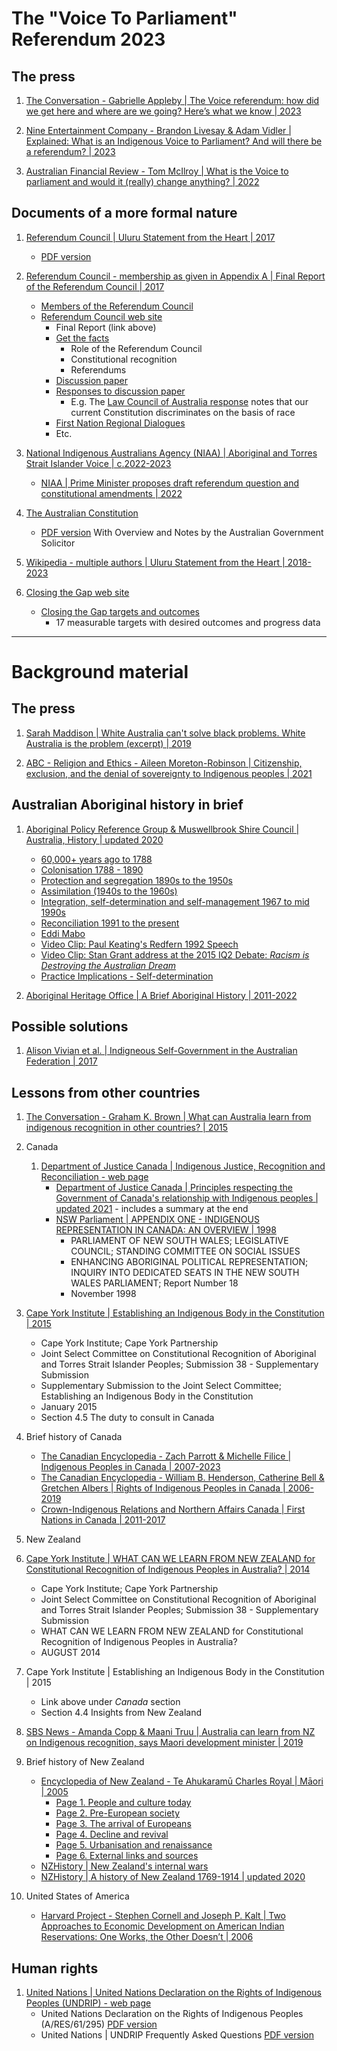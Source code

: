 # The "Voice To Parliament" Referendum 2023


## The press

1. [The Conversation - Gabrielle Appleby | The Voice referendum: how did we get here and where are we going? Here’s what we know | 2023](https://theconversation.com/the-voice-referendum-how-did-we-get-here-and-where-are-we-going-heres-what-we-know-198299)

1. [Nine Entertainment Company - Brandon Livesay & Adam Vidler | Explained: What is an Indigenous Voice to Parliament? And will there be a referendum? | 2023](https://www.9news.com.au/national/indigenous-voice-parliament-referendum-explainer-australia-politics/24b269cc-03fd-412f-ab60-ba1dec6925ec)

1. [Australian Financial Review - Tom McIlroy | What is the Voice to parliament and would it (really) change anything? | 2022](https://www.afr.com/politics/federal/what-is-the-voice-to-parliament-and-would-it-really-change-anything-20221130-p5c2gd)


## Documents of a more formal nature

1. [Referendum Council | Uluru Statement from the Heart | 2017](https://ulurustatement.org/the-statement/view-the-statement/)
   - [PDF version](https://www.referendumcouncil.org.au/sites/default/files/2017-05/Uluru_Statement_From_The_Heart_0.pdf)

1. [Referendum Council - membership as given in Appendix A | Final Report of the Referendum Council | 2017](https://www.referendumcouncil.org.au/sites/default/files/report_attachments/Referendum_Council_Final_Report.pdf)
   - [Members of the Referendum Council](https://www.referendumcouncil.org.au/council.html)
   - [Referendum Council web site](https://www.referendumcouncil.org.au/)
     * Final Report (link above)
     * [Get the facts](https://www.referendumcouncil.org.au/get-the-facts.html)
       + Role of the Referendum Council
       + Constitutional recognition
       +  Referendums
     * [Discussion paper](https://www.referendumcouncil.org.au/resources/discussion-paper.html)
     * [Responses to discussion paper](https://www.referendumcouncil.org.au/discussion-paper-submission.html)
       + E.g. The
        [Law Council of Australia response](https://www.referendumcouncil.org.au/sites/default/files/submission/2017-06/PMC%2001.%20Australian%20Law%20Council.pdf)
         notes that our current Constitution discriminates on the basis of race
     * [First Nation Regional Dialogues](https://www.referendumcouncil.org.au/dialogues.html)
     * Etc.

1. [National Indigenous Australians Agency (NIAA) | Aboriginal and Torres Strait Islander Voice | c.2022-2023](https://voice.niaa.gov.au/)
   - [NIAA | Prime Minister proposes draft referendum question and constitutional amendments | 2022](https://voice.niaa.gov.au/news/prime-minister-proposes-draft-referendum-question-and-constitutional-amendments)

1. [The Australian Constitution](https://www.aph.gov.au/constitution)
   - [PDF version](file:///home/grantj/Downloads/2020_Australian_Constitution.pdf)
     With Overview and Notes by the Australian Government Solicitor

1. [Wikipedia - multiple authors | Uluru Statement from the Heart | 2018-2023](https://en.wikipedia.org/wiki/Uluru_Statement_from_the_Heart)

1. [Closing the Gap web site](https://www.closingthegap.gov.au/)
   - [Closing the Gap targets and outcomes](https://www.closingthegap.gov.au/national-agreement/targets)
     * 17 measurable targets with desired outcomes and progress data

---

# Background material


## The press

1. [Sarah Maddison | White Australia can't solve black problems. White Australia is the problem (excerpt) | 2019](https://www.theguardian.com/australia-news/2019/apr/07/white-australia-cant-solve-black-problems-white-australia-is-the-problem)

1. [ABC - Religion and Ethics - Aileen Moreton-Robinson | Citizenship, exclusion, and the denial of sovereignty to Indigenous peoples | 2021](https://www.abc.net.au/religion/aileen-moreton-robinson-citizenship-indigenous-sovereignty/13431896)


## Australian Aboriginal history in brief

1. [Aboriginal Policy Reference Group & Muswellbrook Shire Council | Australia, History | updated 2020](http://www.workingwithindigenousaustralians.info/content/History_1_AUSTRALIA.html)
   - [60,000+ years ago to 1788](http://www.workingwithindigenousaustralians.info/content/History_2_60,000_years.html)
   - [Colonisation 1788 - 1890](http://www.workingwithindigenousaustralians.info/content/History_3_Colonisation.html)
   - [Protection and segregation 1890s to the 1950s](http://www.workingwithindigenousaustralians.info/content/History_4_Protection.html)
   - [Assimilation (1940s to the 1960s)](http://www.workingwithindigenousaustralians.info/content/History_5_Assimilation.html)
   - [Integration, self-determination and self-management 1967 to mid 1990s](http://www.workingwithindigenousaustralians.info/content/History_6_Integration.html)
   - [Reconciliation 1991 to the present](http://www.workingwithindigenousaustralians.info/content/History_7_Reconciliation.html)
   - [Eddi Mabo](http://www.workingwithindigenousaustralians.info/content/History_11_C_Mabo.html)
   - [Video Clip: Paul Keating's Redfern 1992 Speech](http://www.workingwithindigenousaustralians.info/content/History_6_Integration.html#tabs-1)
   - [Video Clip: Stan Grant address at the 2015 IQ2 Debate: *Racism is Destroying the Australian Dream*](http://www.workingwithindigenousaustralians.info/content/History_7_Reconciliation.html#tabs-3)
   - [Practice Implications - Self-determination](http://www.workingwithindigenousaustralians.info/content/Practice_Implications_7_Self-Determination.html)

1. [Aboriginal Heritage Office | A Brief Aboriginal History | 2011-2022](https://www.aboriginalheritage.org/history/history/)


## Possible solutions

1. [Alison Vivian et al. | Indigneous Self-Government in the Australian Federation | 2017](http://www.ilc.unsw.edu.au/sites/ilc.unsw.edu.au/files/AILR_20_Vivian_et_al.pdf)


## Lessons from other countries

1. [The Conversation - Graham K. Brown | What can Australia learn from indigenous recognition in other countries? | 2015](https://theconversation.com/what-can-australia-learn-from-indigenous-recognition-in-other-countries-44371)

1. Canada

   1. [Department of Justice Canada | Indigenous Justice, Recognition and Reconciliation - web page](https://www.justice.gc.ca/eng/csj-sjc/ijr-dja/)
      - [Department of Justice Canada | Principles respecting the Government of Canada's relationship with Indigenous peoples | updated 2021](https://www.justice.gc.ca/eng/csj-sjc/principles-principes.html) - includes a summary at the end
      - [NSW Parliament | APPENDIX ONE - INDIGENOUS REPRESENTATION IN CANADA: AN OVERVIEW | 1998](https://www.parliament.nsw.gov.au/lcdocs/inquiries/1728/append1.pdf)
        * PARLIAMENT OF NEW SOUTH WALES; LEGISLATIVE COUNCIL; STANDING COMMITTEE ON SOCIAL ISSUES
        * ENHANCING ABORIGINAL POLITICAL REPRESENTATION; INQUIRY INTO DEDICATED SEATS IN THE NEW SOUTH WALES PARLIAMENT; Report Number 18
        * November 1998

  1. [Cape York Institute | Establishing an Indigenous Body in the Constitution | 2015](https://www.aph.gov.au/DocumentStore.ashx?id=39adf412-a9f2-4ba5-9b5b-15d69ae3fb8b&subId=301030&usg=AOvVaw3GuppQDKPKm6n1H2B6q30a)
     - Cape York Institute; Cape York Partnership
     - Joint Select Committee on Constitutional Recognition of Aboriginal and Torres Strait Islander Peoples; Submission 38 - Supplementary Submission
     - Supplementary Submission to the Joint Select Committee; Establishing an Indigenous Body in the Constitution
     - January 2015
     - Section 4.5 The duty to consult in Canada

  1. Brief history of Canada
     - [The Canadian Encyclopedia - Zach Parrott & Michelle Filice | Indigenous Peoples in Canada | 2007-2023](https://www.thecanadianencyclopedia.ca/en/article/aboriginal-people)
     - [The Canadian Encyclopedia - William B. Henderson, Catherine Bell & Gretchen Albers | Rights of Indigenous Peoples in Canada | 2006-2019](https://www.thecanadianencyclopedia.ca/en/article/aboriginal-rights)
     - [Crown-Indigenous Relations and Northern Affairs Canada | First Nations in Canada | 2011-2017](https://www.rcaanc-cirnac.gc.ca/eng/1307460755710/1536862806124)


1. New Zealand

  1. [Cape York Institute | WHAT CAN WE LEARN FROM NEW ZEALAND for Constitutional Recognition of Indigenous Peoples in Australia? | 2014](https://www.aph.gov.au/DocumentStore.ashx?id=764fe11f-9cab-4a6f-8c9a-6f8d92bba731&subId=301030&usg=AOvVaw3BTAkeXryVYzGG71QUqwj8)
     - Cape York Institute; Cape York Partnership
     - Joint Select Committee on Constitutional Recognition of Aboriginal and Torres Strait Islander Peoples; Submission 38 - Supplementary Submission
     - WHAT CAN WE LEARN FROM NEW ZEALAND for Constitutional Recognition of Indigenous Peoples in Australia?
     - AUGUST 2014

  1. Cape York Institute | Establishing an Indigenous Body in the Constitution | 2015
     - Link above under *Canada* section
     - Section 4.4 Insights from New Zealand

  1. [SBS News - Amanda Copp & Maani Truu | Australia can learn from NZ on Indigenous recognition, says Maori development minister | 2019](https://www.sbs.com.au/news/article/australia-can-learn-from-nz-on-indigenous-recognition-says-maori-development-minister/4nzi9krht)

  1. Brief history of New Zealand
     - [Encyclopedia of New Zealand - Te Ahukaramū Charles Royal | Māori | 2005](https://teara.govt.nz/en/maori)
       * [Page 1. People and culture today](https://teara.govt.nz/en/maori/page-1)
       * [Page 2. Pre-European society](https://teara.govt.nz/en/maori/page-2)
       * [Page 3. The arrival of Europeans](https://teara.govt.nz/en/maori/page-3)
       * [Page 4. Decline and revival](https://teara.govt.nz/en/maori/page-4)
       * [Page 5. Urbanisation and renaissance](https://teara.govt.nz/en/maori/page-5)
       * [Page 6. External links and sources](https://teara.govt.nz/en/maori/sources)
     - [NZHistory | New Zealand's internal wars](https://nzhistory.govt.nz/war/new-zealands-internal-wars)
     - [NZHistory | A history of New Zealand 1769-1914 | updated 2020](https://nzhistory.govt.nz/culture/history-of-new-zealand-1769-1914)

1. United States of America
   - [Harvard Project - Stephen Cornell and Joseph P. Kalt | Two Approaches to Economic Development on American Indian Reservations: One Works, the Other Doesn’t | 2006](https://www.honigman.com/media/site_files/111_imgimgjopna_2005-02_Approaches.pdf)


## Human rights

1. [United Nations | United Nations Declaration on the Rights of Indigenous Peoples (UNDRIP) - web page](https://www.un.org/development/desa/indigenouspeoples/declaration-on-the-rights-of-indigenous-peoples.html)
   - United Nations Declaration on the Rights of Indigenous Peoples (A/RES/61/295) [PDF version](https://www.un.org/development/desa/indigenouspeoples/wp-content/uploads/sites/19/2018/11/UNDRIP_E_web.pdf)
   - United Nations | UNDRIP Frequently Asked Questions [PDF version](https://www.un.org/esa/socdev/unpfii/documents/faq_drips_en.pdf)

